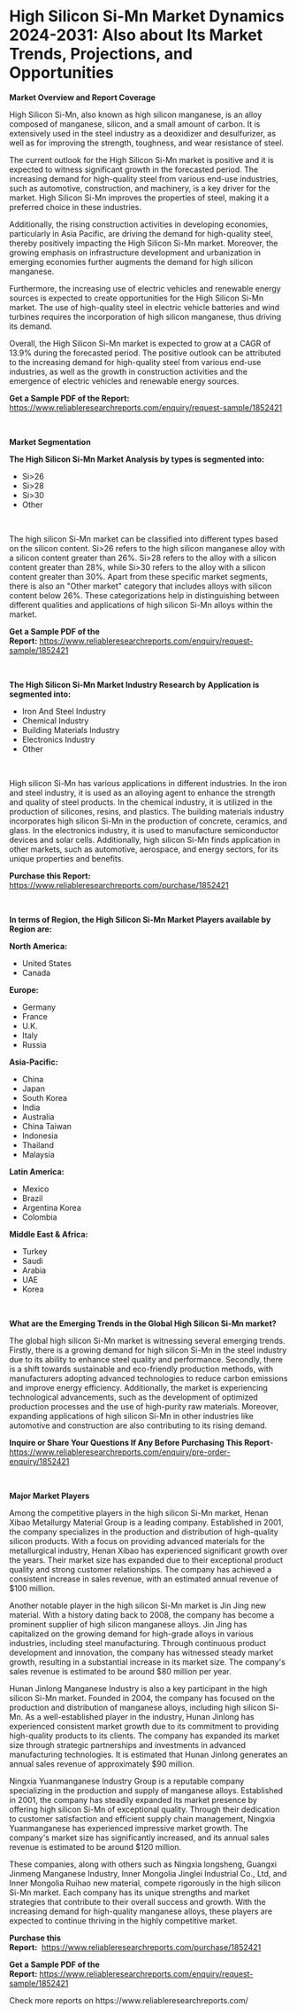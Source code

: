 <p><h1>High Silicon Si-Mn Market Dynamics 2024-2031: Also about Its Market Trends, Projections, and Opportunities</h1></p><p><strong>Market Overview and Report Coverage</strong></p>
<p><p>High Silicon Si-Mn, also known as high silicon manganese, is an alloy composed of manganese, silicon, and a small amount of carbon. It is extensively used in the steel industry as a deoxidizer and desulfurizer, as well as for improving the strength, toughness, and wear resistance of steel.</p><p>The current outlook for the High Silicon Si-Mn market is positive and it is expected to witness significant growth in the forecasted period. The increasing demand for high-quality steel from various end-use industries, such as automotive, construction, and machinery, is a key driver for the market. High Silicon Si-Mn improves the properties of steel, making it a preferred choice in these industries.</p><p>Additionally, the rising construction activities in developing economies, particularly in Asia Pacific, are driving the demand for high-quality steel, thereby positively impacting the High Silicon Si-Mn market. Moreover, the growing emphasis on infrastructure development and urbanization in emerging economies further augments the demand for high silicon manganese.</p><p>Furthermore, the increasing use of electric vehicles and renewable energy sources is expected to create opportunities for the High Silicon Si-Mn market. The use of high-quality steel in electric vehicle batteries and wind turbines requires the incorporation of high silicon manganese, thus driving its demand.</p><p>Overall, the High Silicon Si-Mn market is expected to grow at a CAGR of 13.9% during the forecasted period. The positive outlook can be attributed to the increasing demand for high-quality steel from various end-use industries, as well as the growth in construction activities and the emergence of electric vehicles and renewable energy sources.</p></p>
<p><strong>Get a Sample PDF of the Report:</strong> <a href="https://www.reliableresearchreports.com/enquiry/request-sample/1852421">https://www.reliableresearchreports.com/enquiry/request-sample/1852421</a></p>
<p>&nbsp;</p>
<p><strong>Market Segmentation</strong></p>
<p><strong>The High Silicon Si-Mn Market Analysis by types is segmented into:</strong></p>
<p><ul><li>Si>26</li><li>Si>28</li><li>Si>30</li><li>Other</li></ul></p>
<p>&nbsp;</p>
<p><p>The high silicon Si-Mn market can be classified into different types based on the silicon content. Si>26 refers to the high silicon manganese alloy with a silicon content greater than 26%. Si>28 refers to the alloy with a silicon content greater than 28%, while Si>30 refers to the alloy with a silicon content greater than 30%. Apart from these specific market segments, there is also an "Other market" category that includes alloys with silicon content below 26%. These categorizations help in distinguishing between different qualities and applications of high silicon Si-Mn alloys within the market.</p></p>
<p><strong>Get a Sample PDF of the Report:</strong>&nbsp;<a href="https://www.reliableresearchreports.com/enquiry/request-sample/1852421">https://www.reliableresearchreports.com/enquiry/request-sample/1852421</a></p>
<p>&nbsp;</p>
<p><strong>The High Silicon Si-Mn Market Industry Research by Application is segmented into:</strong></p>
<p><ul><li>Iron And Steel Industry</li><li>Chemical Industry</li><li>Building Materials Industry</li><li>Electronics Industry</li><li>Other</li></ul></p>
<p>&nbsp;</p>
<p><p>High silicon Si-Mn has various applications in different industries. In the iron and steel industry, it is used as an alloying agent to enhance the strength and quality of steel products. In the chemical industry, it is utilized in the production of silicones, resins, and plastics. The building materials industry incorporates high silicon Si-Mn in the production of concrete, ceramics, and glass. In the electronics industry, it is used to manufacture semiconductor devices and solar cells. Additionally, high silicon Si-Mn finds application in other markets, such as automotive, aerospace, and energy sectors, for its unique properties and benefits.</p></p>
<p><strong>Purchase this Report:</strong>&nbsp; <a href="https://www.reliableresearchreports.com/purchase/1852421">https://www.reliableresearchreports.com/purchase/1852421</a></p>
<p>&nbsp;</p>
<p><strong>In terms of Region, the High Silicon Si-Mn Market Players available by Region are:</strong></p>
<p>
    <p> <strong> North America: </strong>
        <ul>
            <li>United States</li>
            <li>Canada</li>
        </ul>
        </p> 
    <p> <strong> Europe: </strong>
        <ul>
            <li>Germany</li>
            <li>France</li>
            <li>U.K.</li>
            <li>Italy</li>
            <li>Russia</li>
        </ul>
        </p> 
    <p> <strong> Asia-Pacific: </strong>
        <ul>
            <li>China</li>
            <li>Japan</li>
            <li>South Korea</li>
            <li>India</li>
            <li>Australia</li>
            <li>China Taiwan</li>
            <li>Indonesia</li>
            <li>Thailand</li>
            <li>Malaysia</li>
        </ul>
        </p> 
    <p> <strong> Latin America: </strong>
        <ul>
            <li>Mexico</li>
            <li>Brazil</li>
            <li>Argentina Korea</li>
            <li>Colombia</li>
        </ul>
        </p> 
    <p> <strong> Middle East & Africa: </strong>
        <ul>
            <li>Turkey</li>
            <li>Saudi</li>
            <li>Arabia</li>
            <li>UAE</li>
            <li>Korea</li>
        </ul>
    </p>
    </p>
<p>&nbsp;</p>
<p><strong>What are the Emerging Trends in the Global High Silicon Si-Mn market?</strong></p>
<p><p>The global high silicon Si-Mn market is witnessing several emerging trends. Firstly, there is a growing demand for high silicon Si-Mn in the steel industry due to its ability to enhance steel quality and performance. Secondly, there is a shift towards sustainable and eco-friendly production methods, with manufacturers adopting advanced technologies to reduce carbon emissions and improve energy efficiency. Additionally, the market is experiencing technological advancements, such as the development of optimized production processes and the use of high-purity raw materials. Moreover, expanding applications of high silicon Si-Mn in other industries like automotive and construction are also contributing to its rising demand.</p></p>
<p><strong>Inquire or Share Your Questions If Any Before Purchasing This Report</strong>- <a href="https://www.reliableresearchreports.com/enquiry/pre-order-enquiry/1852421">https://www.reliableresearchreports.com/enquiry/pre-order-enquiry/1852421</a></p>
<p>&nbsp;</p>
<p><strong>Major Market Players</strong></p>
<p><p>Among the competitive players in the high silicon Si-Mn market, Henan Xibao Metallurgy Material Group is a leading company. Established in 2001, the company specializes in the production and distribution of high-quality silicon products. With a focus on providing advanced materials for the metallurgical industry, Henan Xibao has experienced significant growth over the years. Their market size has expanded due to their exceptional product quality and strong customer relationships. The company has achieved a consistent increase in sales revenue, with an estimated annual revenue of $100 million.</p><p>Another notable player in the high silicon Si-Mn market is Jin Jing new material. With a history dating back to 2008, the company has become a prominent supplier of high silicon manganese alloys. Jin Jing has capitalized on the growing demand for high-grade alloys in various industries, including steel manufacturing. Through continuous product development and innovation, the company has witnessed steady market growth, resulting in a substantial increase in its market size. The company's sales revenue is estimated to be around $80 million per year.</p><p>Hunan Jinlong Manganese Industry is also a key participant in the high silicon Si-Mn market. Founded in 2004, the company has focused on the production and distribution of manganese alloys, including high silicon Si-Mn. As a well-established player in the industry, Hunan Jinlong has experienced consistent market growth due to its commitment to providing high-quality products to its clients. The company has expanded its market size through strategic partnerships and investments in advanced manufacturing technologies. It is estimated that Hunan Jinlong generates an annual sales revenue of approximately $90 million.</p><p>Ningxia Yuanmanganese Industry Group is a reputable company specializing in the production and supply of manganese alloys. Established in 2001, the company has steadily expanded its market presence by offering high silicon Si-Mn of exceptional quality. Through their dedication to customer satisfaction and efficient supply chain management, Ningxia Yuanmanganese has experienced impressive market growth. The company's market size has significantly increased, and its annual sales revenue is estimated to be around $120 million.</p><p>These companies, along with others such as Ningxia longsheng, Guangxi Jinmeng Manganese Industry, Inner Mongolia Jinglei Industrial Co., Ltd, and Inner Mongolia Ruihao new material, compete rigorously in the high silicon Si-Mn market. Each company has its unique strengths and market strategies that contribute to their overall success and growth. With the increasing demand for high-quality manganese alloys, these players are expected to continue thriving in the highly competitive market.</p></p>
<p><strong>Purchase this Report:</strong>&nbsp;&nbsp;<a href="https://www.reliableresearchreports.com/purchase/1852421">https://www.reliableresearchreports.com/purchase/1852421</a></p>
<p></p>
<p><strong>Get a Sample PDF of the Report:</strong>&nbsp;<a href="https://www.reliableresearchreports.com/enquiry/request-sample/1852421">https://www.reliableresearchreports.com/enquiry/request-sample/1852421</a></p>
<p>Check more reports on https://www.reliableresearchreports.com/</p>